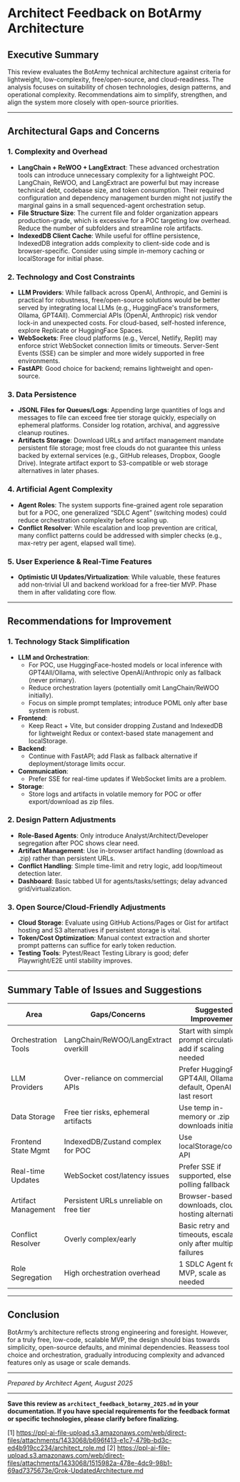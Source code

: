 # Architect Feedback on BotArmy Architecture

## Executive Summary

This review evaluates the BotArmy technical architecture against criteria for lightweight, low-complexity, free/open-source, and cloud-readiness. The analysis focuses on suitability of chosen technologies, design patterns, and operational complexity. Recommendations aim to simplify, strengthen, and align the system more closely with open-source priorities.

***

## Architectural Gaps and Concerns

### 1. Complexity and Overhead

- **LangChain + ReWOO + LangExtract**: These advanced orchestration tools can introduce unnecessary complexity for a lightweight POC. LangChain, ReWOO, and LangExtract are powerful but may increase technical debt, codebase size, and token consumption. Their required configuration and dependency management burden might not justify the marginal gains in a small sequenced-agent orchestration setup.
- **File Structure Size**: The current file and folder organization appears production-grade, which is excessive for a POC targeting low overhead. Reduce the number of subfolders and streamline role artifacts.
- **IndexedDB Client Cache**: While useful for offline persistence, IndexedDB integration adds complexity to client-side code and is browser-specific. Consider using simple in-memory caching or localStorage for initial phase.

### 2. Technology and Cost Constraints

- **LLM Providers**: While fallback across OpenAI, Anthropic, and Gemini is practical for robustness, free/open-source solutions would be better served by integrating local LLMs (e.g., HuggingFace's transformers, Ollama, GPT4All). Commercial APIs (OpenAI, Anthropic) risk vendor lock-in and unexpected costs. For cloud-based, self-hosted inference, explore Replicate or HuggingFace Spaces.
- **WebSockets**: Free cloud platforms (e.g., Vercel, Netlify, Replit) may enforce strict WebSocket connection limits or timeouts. Server-Sent Events (SSE) can be simpler and more widely supported in free environments.
- **FastAPI**: Good choice for backend; remains lightweight and open-source.

### 3. Data Persistence

- **JSONL Files for Queues/Logs**: Appending large quantities of logs and messages to file can exceed free tier storage quickly, especially on ephemeral platforms. Consider log rotation, archival, and aggressive cleanup routines.
- **Artifacts Storage**: Download URLs and artifact management mandate persistent file storage; most free clouds do not guarantee this unless backed by external services (e.g., GitHub releases, Dropbox, Google Drive). Integrate artifact export to S3-compatible or web storage alternatives in later phases.

### 4. Artificial Agent Complexity

- **Agent Roles**: The system supports fine-grained agent role separation but for a POC, one generalized “SDLC Agent” (switching modes) could reduce orchestration complexity before scaling up.
- **Conflict Resolver**: While escalation and loop prevention are critical, many conflict patterns could be addressed with simpler checks (e.g., max-retry per agent, elapsed wall time).

### 5. User Experience & Real-Time Features

- **Optimistic UI Updates/Virtualization**: While valuable, these features add non-trivial UI and backend workload for a free-tier MVP. Phase them in after validating core flow.

***

## Recommendations for Improvement

### 1. Technology Stack Simplification

- **LLM and Orchestration**:
  - For POC, use HuggingFace-hosted models or local inference with GPT4All/Ollama, with selective OpenAI/Anthropic only as fallback (never primary).
  - Reduce orchestration layers (potentially omit LangChain/ReWOO initially).
  - Focus on simple prompt templates; introduce POML only after base system is robust.
- **Frontend**:
  - Keep React + Vite, but consider dropping Zustand and IndexedDB for lightweight Redux or context-based state management and localStorage.
- **Backend**:
  - Continue with FastAPI; add Flask as fallback alternative if deployment/storage limits occur.
- **Communication**:
  - Prefer SSE for real-time updates if WebSocket limits are a problem.
- **Storage**:
  - Store logs and artifacts in volatile memory for POC or offer export/download as zip files.

### 2. Design Pattern Adjustments

- **Role-Based Agents**: Only introduce Analyst/Architect/Developer segregation after POC shows clear need.
- **Artifact Management**: Use in-browser artifact handling (download as .zip) rather than persistent URLs.
- **Conflict Handling**: Simple time-limit and retry logic, add loop/timeout detection later.
- **Dashboard**: Basic tabbed UI for agents/tasks/settings; delay advanced grid/virtualization.

### 3. Open Source/Cloud-Friendly Adjustments

- **Cloud Storage**: Evaluate using GitHub Actions/Pages or Gist for artifact hosting and S3 alternatives if persistent storage is vital.
- **Token/Cost Optimization**: Manual context extraction and shorter prompt patterns can suffice for early token reduction.
- **Testing Tools**: Pytest/React Testing Library is good; defer Playwright/E2E until stability improves.

***

## Summary Table of Issues and Suggestions

| Area                     | Gaps/Concerns                          | Suggested Improvement                         |
|--------------------------|----------------------------------------|-----------------------------------------------|
| Orchestration Tools      | LangChain/ReWOO/LangExtract overkill   | Start with simple prompt circulation, add if scaling needed |
| LLM Providers            | Over-reliance on commercial APIs       | Prefer HuggingFace, GPT4All, Ollama as default, OpenAI as last resort |
| Data Storage             | Free tier risks, ephemeral artifacts   | Use temp in-memory or .zip downloads initially |
| Frontend State Mgmt      | IndexedDB/Zustand complex for POC      | Use localStorage/context API                  |
| Real-time Updates        | WebSocket cost/latency issues          | Prefer SSE if supported, else polling fallback |
| Artifact Management      | Persistent URLs unreliable on free tier| Browser-based downloads, cloud hosting alternatives |
| Conflict Resolver        | Overly complex/early                   | Basic retry and timeouts, escalate only after multiple failures |
| Role Segregation         | High orchestration overhead            | 1 SDLC Agent for MVP, scale as needed         |

***

## Conclusion

BotArmy’s architecture reflects strong engineering and foresight. However, for a truly free, low-code, scalable MVP, the design should bias towards simplicity, open-source defaults, and minimal dependencies. Reassess tool choice and orchestration, gradually introducing complexity and advanced features only as usage or scale demands.

***

*Prepared by Architect Agent, August 2025*

***

**Save this review as `architect_feedback_botarmy_2025.md` in your documentation. If you have special requirements for the feedback format or specific technologies, please clarify before finalizing.**

[1] https://ppl-ai-file-upload.s3.amazonaws.com/web/direct-files/attachments/1433068/b696f413-e1c7-479b-bd3c-ed4b919cc234/architect_role.md
[2] https://ppl-ai-file-upload.s3.amazonaws.com/web/direct-files/attachments/1433068/1515982a-478e-4dc9-98b1-69ad7375673e/Grok-UpdatedArchitecture.md